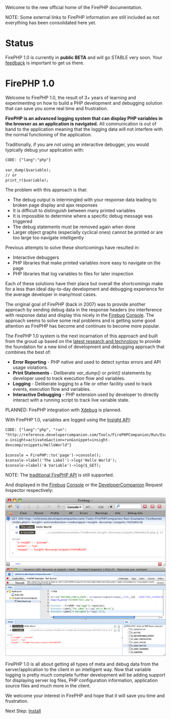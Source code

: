 
Welcome to the new official home of the FirePHP documentation.

NOTE: Some external links to FirePHP information are still included as not everything has been consolidated here yet.


Status
======

FirePHP 1.0 is currently in **public BETA** and will go STABLE very soon. Your [feedback](OpenSource#support) is important to get us there.


FirePHP 1.0
===========

Welcome to FirePHP 1.0, the result of 3+ years of learning and experimenting on how to build a PHP development and debugging solution that
can save you some real time and frustration.

**FirePHP is an advanced logging system that can display PHP variables in the browser as an application is navigated.** All communication
is out of band to the application meaning that the logging data will not interfere with the normal functioning of the application.

Traditionally, if you are not using an interactive debugger, you would typically debug your application with:

    CODE: {"lang":"php"}
    
    var_dump($variable);
    // or
    print_r($variable);

The problem with this approach is that:

  * The debug output is intermingled with your response data leading to broken page display and ajax responses
  * It is difficult to distinguish between many printed variables
  * It is impossible to determine where a specific debug message was triggered
  * The debug statements must be removed again when done
  * Larger object graphs (especially cyclical ones) cannot be printed or are too large too navigate intelligently

Previous attempts to solve these shortcomings have resulted in:

  * Interactive debuggers
  * PHP libraries that make printed variables more easy to navigate on the page
  * PHP libraries that log variables to files for later inspection

Each of these solutions have their place but overall the shortcomings make for a less than ideal day-to-day development
and debugging experience for the average developer in many/most cases.

The original goal of FirePHP (back in 2007) was to provide another approach by sending debug data in the response headers 
(no interference with response data) and display this nicely in the [Firebug](http://getfirebug.com/) [Console](http://getfirebug.com/commandline).
The approach seems to solve some real problems and is getting some good attention as FirePHP has become and continues to become more popular.

The FirePHP 1.0 system is the next incarnation of this approach and built from the groud up based on the
[latest research and technology](http://christophdorn.com/Research/) to provide the foundation for a new kind of
development and debugging approach that combines the best of:

  * **Error Reporting** - PHP native and used to detect syntax errors and API usage violations.
  * **Print Statements** - Deliberate *var_dump()* or *print()* statements by developer used to track execution flow and variables.
  * **Logging** - Deliberate logging to a file or other facility used to track events, execution flow and variables.
  * **Interactive Debugging** - PHP extension used by developer to directly interact with a running script to track live variable state.

PLANNED: FirePHP integration with [Xdebug](http://xdebug.org/) is planned.

With FirePHP 1.0, variables are logged using the [Insight API](API/Insight):

    CODE: {"lang":"php", "run": "http://reference.developercompanion.com/Tools/FirePHPCompanion/Run/Examples/TestRunner/index.php?x-insight=activate&action=run&snippet=insight-devcomp/snippets/HelloWorld"}

    $console = FirePHP::to('page')->console();
    $console->label('The Label')->log('Hello World');
    $console->label('A Variable')->log($_GET);

NOTE: The [traditional FirePHP API](API/FirePHP) is still supported.

And displayed in the [Firebug](http://getfirebug.com/) [Console](http://getfirebug.com/commandline) or the [DeveloperCompanion](Clients#devcomp) Request Inspector respectively:

![Firebug Console Image](resources/images/screenshots/HelloWorldFirebugConsole.png) ![DeveloperCompanion Request Inspector Image](resources/images/screenshots/HelloWorldDeveloperCompanion.png)

FirePHP 1.0 is all about getting all types of meta and debug data from the server/application to the client in an intelligent way.
Now that variable logging is pretty much complete further development will be adding support for displaying server log files, PHP configuration information,
application source files and much more in the client.

We welcome your interest in FirePHP and hope that it will save you time and frustration.

Next Step: [Install](Install)
